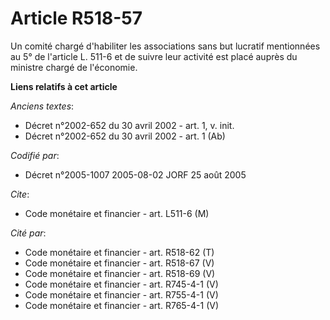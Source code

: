# Article R518-57

Un comité chargé d'habiliter les associations sans but lucratif mentionnées au 5° de l'article L. 511-6 et de suivre leur
activité est placé auprès du ministre chargé de l'économie.

**Liens relatifs à cet article**

_Anciens textes_:

  - Décret n°2002-652 du 30 avril 2002 - art. 1, v. init.
  - Décret n°2002-652 du 30 avril 2002 - art. 1 (Ab)

_Codifié par_:

  - Décret n°2005-1007 2005-08-02 JORF 25 août 2005

_Cite_:

  - Code monétaire et financier - art. L511-6 (M)

_Cité par_:

  - Code monétaire et financier - art. R518-62 (T)
  - Code monétaire et financier - art. R518-67 (V)
  - Code monétaire et financier - art. R518-69 (V)
  - Code monétaire et financier - art. R745-4-1 (V)
  - Code monétaire et financier - art. R755-4-1 (V)
  - Code monétaire et financier - art. R765-4-1 (V)
